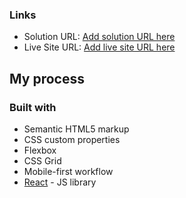 ### Links

- Solution URL: [Add solution URL here](https://github.com/UtopicUnicorn995/FM-Expense-chart)
- Live Site URL: [Add live site URL here](https://utopicunicorn995.github.io/FM-Expense-chart/)

## My process

### Built with

- Semantic HTML5 markup
- CSS custom properties
- Flexbox
- CSS Grid
- Mobile-first workflow
- [React](https://reactjs.org/) - JS library
